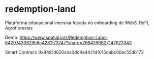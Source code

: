 # redemption-land
Plataforma educacional imersiva focada no onboarding de Web3, ReFi, Agroflorestas

Demo: 
https://www.spatial.io/s/Redemption-Land-64297430829b6c4281173747?share=2664390827147923343

Smart Contract: 0x8481d620cba0dc4a4421d1015dabc60ec55d6172
